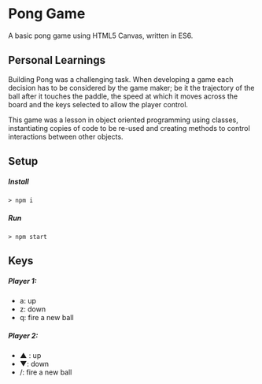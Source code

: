 # Pong Game

A basic pong game using HTML5 Canvas, written in ES6.

## Personal Learnings
Building Pong was a challenging task. When developing a game each decision has to be considered by the game maker; be it the trajectory
of the ball after it touches the paddle, the speed at which it moves across the board and the keys selected to allow the 
player control.

This game was a lesson in object oriented programming using classes, instantiating copies of code to be re-used and creating methods to control
interactions between other objects.

## Setup

##### Install

`> npm i`

##### Run

`> npm start`

## Keys

##### Player 1:
* a: up
* z: down
* q: fire a new ball

##### Player 2:
* ▲ : up
* ▼: down
* /: fire a new ball
